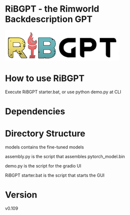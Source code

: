 # RiBGPT - the Rimworld Backdescription GPT

![alt text](https://github.com/yu-zhengzheng/RiBGPT/blob/main/RiBGPT.png)

# How to use RiBGPT

Execute RiBGPT starter.bat, or use python demo.py at CLI

# Dependencies

# Directory Structure

models contains the fine-tuned models


assembly.py is the script that assembles pytorch_model.bin

demo.py is the script for the gradio UI

RiBGPT starter.bat is the script that starts the GUI

# Version

v0.109
